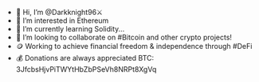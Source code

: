 - 👋 Hi, I’m @Darkknight96⚔
- 👀 I’m interested in Ethereum
- 🌱 I’m currently learning Solidity...
- 👥 I’m looking to collaborate on #Bitcoin and other crypto projects!
- 🪙 Working to achieve financial freedom & independence through #DeFi
- 💰 Donations are always appreciated BTC: 3JfcbsHjvPiTWYtHbZbPSeVh8NRPt8XgVq

<!---
Darkknight96/Darkknight96 is a ✨ special ✨ repository because its `README.md` (this file) appears on your GitHub profile.
You can click the Preview link to take a look at your changes.
--->
